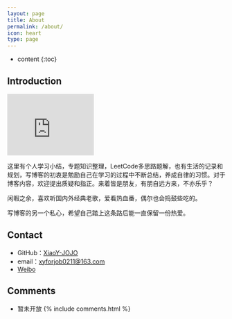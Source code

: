 ```yaml
---
layout: page
title: About
permalink: /about/
icon: heart
type: page
---
```


* content
{:toc}

## Introduction

<iframe src="https://github.com/XiaoY-JOJO/ImageRepository/blob/master/blog.jpg" style="border: 0;height: 142px;width: 200px;overflow: hidden;" frameBorder="0"></iframe>

这里有个人学习小结，专题知识整理，LeetCode多思路题解，也有生活的记录和规划，写博客的初衷是勉励自己在学习的过程中不断总结，养成自律的习惯。对于博客内容，欢迎提出质疑和指正。来着皆是朋友，有朋自远方来，不亦乐乎？


闲暇之余，喜欢听国内外经典老歌，爱看热血番，偶尔也会捣鼓些吃的。


写博客的另一个私心，希望自己踏上这条路后能一直保留一份热爱。




## Contact

* GitHub：[XiaoY-JOJO](https://github.com/XiaoY-JOJO)
* email：xyforjob0211@163.com
* [Weibo](https://weibo.com/5135793308)



## Comments

* 暂未开放
{% include comments.html %}

